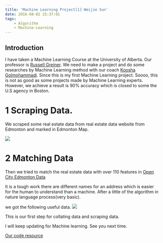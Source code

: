 ```yaml
---
title: 'Machine Learning Project[1]-Weijie Sun'
date: 2016-08-02 15:37:01
tags: 
	- Algorithm
	- Machine-Learning
---
```

## Introduction

I have taken a Machine Learning Course at the University of Alberta. Our professor is [Russell Greiner](https://en.wikipedia.org/wiki/Russell_Greiner). We need to make a project and do some researches by Machine Learning method with our coach [Koosha Golmohammadi](https://sites.ualberta.ca/~golmoham/). Since this is my first Machine Learning project. Soooo, this is not as good as some projects made by Machine Learning experts. However, we achieve a result is 90% accuracy which is closed to some the U.S agency in Boston.

# 1 Scraping Data.

We scraped some real estate data from real estate data website from Edmonton and marked in Edmonton Map.

![](/images/MachineLearning-data2.png)

# 2 Matching Data

Then we tried to match the real estate data with over 110 features in [Open City Edmonton Data](https://data.edmonton.ca/)

It is a tough work there are different names for an address which is easier for the human to understand than a machine. After a little of the algorithm in nature language process(very basic). 

we got the following useful data.
![](/images/MachineLearning-data1.png)

This is our first step for collating data and scraping data.

I will keep updating for Machine learning. 
See you next time.

[Our code resource](https://github.com/koosha/property_values)